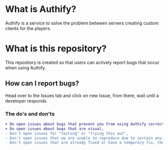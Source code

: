 # What is Authify?
Authify is a service to solve the problem between servers creating custom clients for the players.

# What is this repository?
This repository is created so that users can actively report bugs that occur when using Authify.

## How can I report bugs?
Head over to the Issues tab and click on new Issue, from there, wait until a developer responds.

### The do's and don'ts
```diff
+ Do open issues about bugs that prevent you from using Authify correctly,
+ Do open issues about bugs that are visual,
- Don't open issues for "testing" or "trying this out",
- Don't open issues that we are unable to reproduce due to certain environmental properties or conditions,
- Don't open issues that are already fixed or have a temporary fix, the chances are that we are actively working on it.
```
